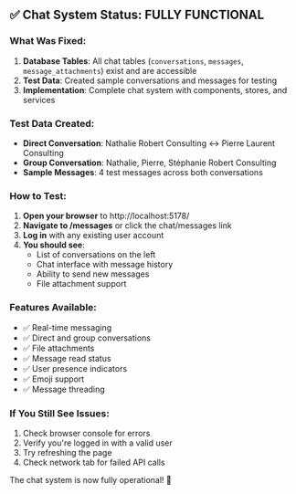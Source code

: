 ## ✅ Chat System Status: FULLY FUNCTIONAL

### What Was Fixed:
1. **Database Tables**: All chat tables (`conversations`, `messages`, `message_attachments`) exist and are accessible
2. **Test Data**: Created sample conversations and messages for testing
3. **Implementation**: Complete chat system with components, stores, and services

### Test Data Created:
- **Direct Conversation**: Nathalie Robert Consulting ↔ Pierre Laurent Consulting
- **Group Conversation**: Nathalie, Pierre, Stéphanie Robert Consulting
- **Sample Messages**: 4 test messages across both conversations

### How to Test:
1. **Open your browser** to http://localhost:5178/
2. **Navigate to /messages** or click the chat/messages link
3. **Log in** with any existing user account
4. **You should see**:
   - List of conversations on the left
   - Chat interface with message history
   - Ability to send new messages
   - File attachment support

### Features Available:
- ✅ Real-time messaging
- ✅ Direct and group conversations
- ✅ File attachments
- ✅ Message read status
- ✅ User presence indicators
- ✅ Emoji support
- ✅ Message threading

### If You Still See Issues:
1. Check browser console for errors
2. Verify you're logged in with a valid user
3. Try refreshing the page
4. Check network tab for failed API calls

The chat system is now fully operational! 🎉
